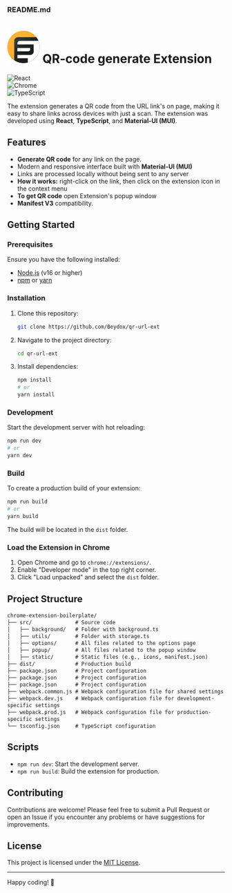 ### README.md
# <img src="https://github.com/Beydox/qr-url-ext/blob/master/src/static/icon.png" height="75"/> QR-code generate Extension
![React](https://img.shields.io/badge/React-18.0+-blue?logo=react)  
![Chrome](https://img.shields.io/badge/Chrome-Extension-red?logo=googlechrome)  
![TypeScript](https://img.shields.io/badge/TypeScript-4.0+-blue?logo=typescript)

The extension generates a QR code from the URL link's on page, making it easy to share links across devices with just a scan. The extension was developed using **React**, **TypeScript**, and **Material-UI (MUI)**. 

## Features

- **Generate QR code** for any link on the page.
- Modern and responsive interface built with **Material-UI (MUI)** 
- Links are processed locally without being sent to any server
- **How it works:** right-click on the link, then click on the extension icon in the context menu
- **To get QR code** open Extension's popup window
- **Manifest V3** compatibility.

## Getting Started

### Prerequisites

Ensure you have the following installed:

- [Node.js](https://nodejs.org/) (v16 or higher)
- [npm](https://www.npmjs.com/) or [yarn](https://yarnpkg.com/)

### Installation

1. Clone this repository:
   ```bash
   git clone https://github.com/Beydox/qr-url-ext
   

2. Navigate to the project directory:
   ```bash
   cd qr-url-ext
   ```

3. Install dependencies:
   ```bash
   npm install
   # or
   yarn install
   ```

### Development

Start the development server with hot reloading:

```bash
npm run dev
# or
yarn dev
```

### Build

To create a production build of your extension:

```bash
npm run build
# or
yarn build
```

The build will be located in the `dist` folder.

### Load the Extension in Chrome

1. Open Chrome and go to `chrome://extensions/`.
2. Enable "Developer mode" in the top right corner.
3. Click "Load unpacked" and select the `dist` folder.

## Project Structure

```
chrome-extension-boilerplate/
├── src/              # Source code
│   ├── background/   # Folder with background.ts
│   ├── utils/        # Folder with storage.ts
│   ├── options/      # All files related to the options page
│   ├── popup/        # All files related to the popup window
│   ├── static/       # Static files (e.g., icons, manifest.json)
├── dist/             # Production build
├── package.json      # Project configuration
├── package.json      # Project configuration
├── package.json      # Project configuration
├── webpack.common.js # Webpack configuration file for shared settings
├── webpack.dev.js    # Webpack configuration file for development-specific settings
├── webpack.prod.js   # Webpack configuration file for production-specific settings
└── tsconfig.json     # TypeScript configuration

```

## Scripts

- `npm run dev`: Start the development server.
- `npm run build`: Build the extension for production.


## Contributing

Contributions are welcome! Please feel free to submit a Pull Request or open an Issue if you encounter any problems or have suggestions for improvements.

## License

This project is licensed under the [MIT License](./LICENSE).


---

Happy coding! 🚀
```